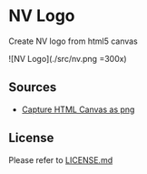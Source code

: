 # NV Logo

Create NV logo from html5 canvas

![NV Logo](./src/nv.png =300x)

## Sources

 -  [Capture HTML Canvas as png](http://stackoverflow.com/questions/923885/capture-html-canvas-as-gif-jpg-png-pdf)

## License

Please refer to [LICENSE.md](LICENSE.md)

